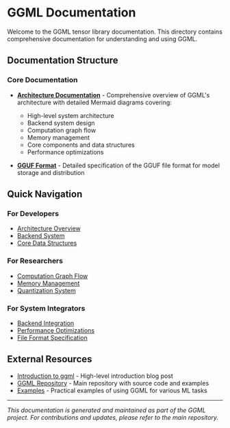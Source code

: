 # GGML Documentation

Welcome to the GGML tensor library documentation. This directory contains comprehensive documentation for understanding and using GGML.

## Documentation Structure

### Core Documentation

- **[Architecture Documentation](architecture.md)** - Comprehensive overview of GGML's architecture with detailed Mermaid diagrams covering:
  - High-level system architecture
  - Backend system design
  - Computation graph flow
  - Memory management
  - Core components and data structures
  - Performance optimizations

- **[GGUF Format](gguf.md)** - Detailed specification of the GGUF file format for model storage and distribution

## Quick Navigation

### For Developers
- [Architecture Overview](architecture.md#overview)
- [Backend System](architecture.md#backend-architecture)
- [Core Data Structures](architecture.md#key-data-structures)

### For Researchers
- [Computation Graph Flow](architecture.md#computation-graph-flow)
- [Memory Management](architecture.md#memory-management-state-diagram)
- [Quantization System](architecture.md#quantization-system)

### For System Integrators
- [Backend Integration](architecture.md#integration-points)
- [Performance Optimizations](architecture.md#performance-optimizations)
- [File Format Specification](gguf.md)

## External Resources

- [Introduction to ggml](https://huggingface.co/blog/introduction-to-ggml) - High-level introduction blog post
- [GGML Repository](https://github.com/ggerganov/ggml) - Main repository with source code and examples
- [Examples](../examples/) - Practical examples of using GGML for various ML tasks

---

*This documentation is generated and maintained as part of the GGML project. For contributions and updates, please refer to the main repository.*